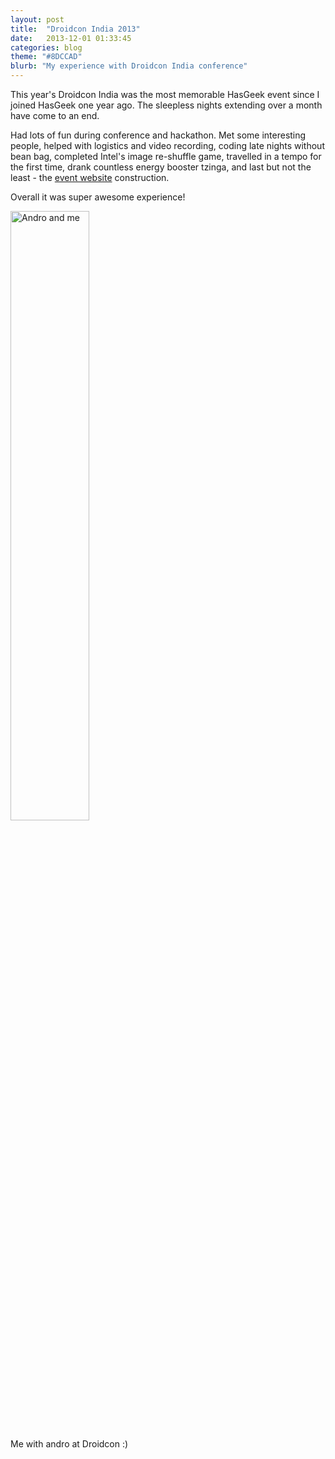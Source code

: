 ```yaml
---
layout: post
title:  "Droidcon India 2013"
date:   2013-12-01 01:33:45
categories: blog
theme: "#8DCCAD"
blurb: "My experience with Droidcon India conference"
---
```


This year's Droidcon India was the most memorable HasGeek event since I joined HasGeek one year ago. The sleepless nights extending over a month have come to an end.

Had lots of fun during conference and hackathon. Met some interesting people, helped with logistics and video recording, coding late nights without bean bag, completed Intel's image re-shuffle game, travelled in a tempo for the first time, drank countless energy booster tzinga, and last but not the least - the <a href="https://droidcon.in/2013/">event website</a> construction.

Overall it was super awesome experience!

<img src="/assets/img/posts/andro.jpg" class="small-img" width="50%" alt="Andro and me">

Me with andro at Droidcon :)
